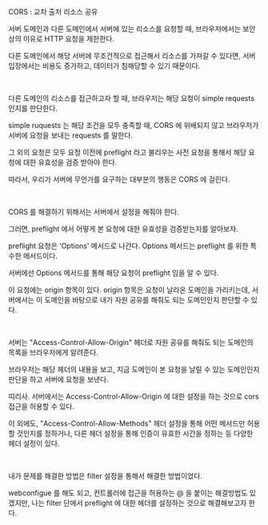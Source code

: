 CORS : 교차 출처 리소스 공유

서버 도메인과 다른 도메인에서 서버에 있는 리소스를 요청할 때, 브라우저에서는 보안상의 이유로 HTTP 요청을 제한한다.

다른 도메인에서 해당 서버에 무조건적으로 접근해서 리소스를 가져갈 수 있다면, 서버 입장에서는 비용도 증가하고, 데이터가 침해당할 수 있기 때문이다.

​

다른 도메인의 리소스를 접근하고자 할 때, 브라우저는 해당 요청이 simple requests 인지를 판단한다.

simple ruquests 는 해당 조건을 모두 충족할 때, CORS 에 위배되지 않고 브라우저가 서버에 요청을 보내는 requests 를 말한다.

그 외의 요청은 모두 요청 이전에 preflight 라고 불리우는 사전 요청을 통해서 해당 요청에 대한 유효성을 검증 받아야 한다.

따라서, 우리가 서버에 무언가를 요구하는 대부분의 행동은 CORS 에 걸린다.

​

CORS 를 해결하기 위해서는 서버에서 설정을 해줘야 한다.

그러면, preflight 에서 어떻게 본 요청에 대한 유효성을 검증받는지를 알아보자.

preflight 요청은 'Options' 메서드로 나간다.  Options 메서드는 preflight 를 위한 특수한 메서드이다.

서버에선 Options 메서드를 통해 해당 요청이 preflight 임을 알 수 있다.

이 요청에는 origin 항목이 있다. origin 항목은 요청이 날라온 도메인을 가리키는데, 서버에서는 이 도메인을 바탕으로 내가 자원 공유를 해줘도 되는 도메인인지 판단할 수 있다.

​

서버는 "Access-Control-Allow-Origin" 헤더로 자원 공유를 해줘도 되는 도메인의 목록을 브라우저에게 알려준다.

브라우저는 해당 헤더의 내용을 보고, 지금 도메인이 본 요청을 날릴 수 있는 도메인인지 판단을 하고 서버에 요청을 보낸다.

띠리사. 서버에서는 Access-Control-Allow-Origin 에 대한 설정을 하는 것으로 cors 접근을 허용할 수 있다.

이 외에도, "Access-Control-Allow-Methods" 헤더 설정을 통해 어떤 메서드만 허용할 것인지를 정하거나, 다른 헤더 설정을 통해 인증이 유효한 시간을 정하는 등 다양한 헤더 설정이 있다.

​

내가 문제를 해결한 방법은 filter 설정을 통해서 해결한 방법이었다.

webconfigue 를 해도 되고, 컨트롤러에 접근을 허용하는 @ 을 붙이는 해결방법도 있겠지만, 나는 filter 단에서 preflight 에 대한 헤더를 설정하는 것으로 해결해보고자 한다.